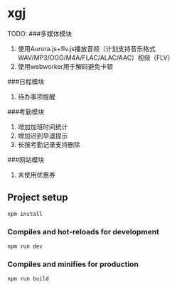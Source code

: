 # xgj

TODO:
###多媒体模块 
1.  使用Aurora.js+flv.js播放音频（计划支持音乐格式WAV/MP3/OGG/M4A/FLAC/ALAC/AAC）视频（FLV） 
2.  使用webworker用于解码避免卡顿 

###日程模块 
1.  待办事项提醒 

###考勤模块 
1.  增加加班时间统计 
2.  增加迟到早退提示
3.  长按考勤记录支持删除

###网站模块 
1.  未使用优惠券 


## Project setup
```
npm install
```

### Compiles and hot-reloads for development
```
npm run dev
```

### Compiles and minifies for production
```
npm run build
```